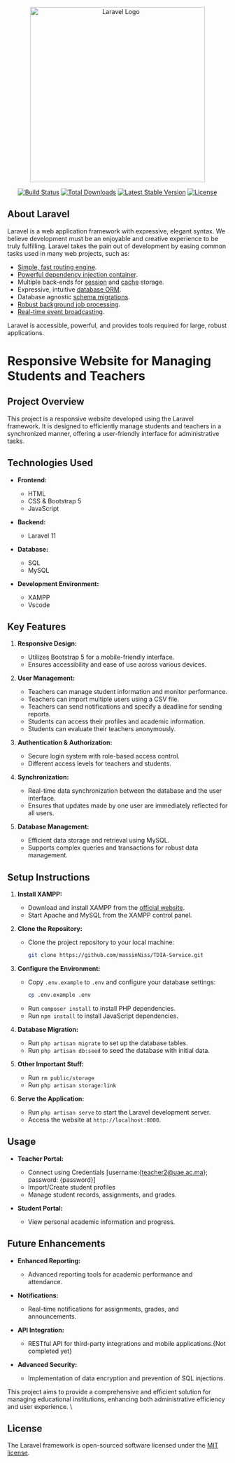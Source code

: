 <p align="center"><a href="https://laravel.com" target="_blank"><img src="https://raw.githubusercontent.com/laravel/art/master/logo-lockup/5%20SVG/2%20CMYK/1%20Full%20Color/laravel-logolockup-cmyk-red.svg" width="400" alt="Laravel Logo"></a></p>

<p align="center">
<a href="https://github.com/laravel/framework/actions"><img src="https://github.com/laravel/framework/workflows/tests/badge.svg" alt="Build Status"></a>
<a href="https://packagist.org/packages/laravel/framework"><img src="https://img.shields.io/packagist/dt/laravel/framework" alt="Total Downloads"></a>
<a href="https://packagist.org/packages/laravel/framework"><img src="https://img.shields.io/packagist/v/laravel/framework" alt="Latest Stable Version"></a>
<a href="https://packagist.org/packages/laravel/framework"><img src="https://img.shields.io/packagist/l/laravel/framework" alt="License"></a>
</p>

## About Laravel

Laravel is a web application framework with expressive, elegant syntax. We believe development must be an enjoyable and creative experience to be truly fulfilling. Laravel takes the pain out of development by easing common tasks used in many web projects, such as:

- [Simple, fast routing engine](https://laravel.com/docs/routing).
- [Powerful dependency injection container](https://laravel.com/docs/container).
- Multiple back-ends for [session](https://laravel.com/docs/session) and [cache](https://laravel.com/docs/cache) storage.
- Expressive, intuitive [database ORM](https://laravel.com/docs/eloquent).
- Database agnostic [schema migrations](https://laravel.com/docs/migrations).
- [Robust background job processing](https://laravel.com/docs/queues).
- [Real-time event broadcasting](https://laravel.com/docs/broadcasting).

Laravel is accessible, powerful, and provides tools required for large, robust applications.

# Responsive Website for Managing Students and Teachers

## Project Overview
This project is a responsive website developed using the Laravel framework. It is designed to efficiently manage students and teachers in a synchronized manner, offering a user-friendly interface for administrative tasks.

## Technologies Used
- **Frontend:**
  - HTML
  - CSS & Bootstrap 5
  - JavaScript

- **Backend:**
  - Laravel 11

- **Database:**
  - SQL
  - MySQL

- **Development Environment:**
  - XAMPP
  - Vscode

## Key Features
1. **Responsive Design:**
   - Utilizes Bootstrap 5 for a mobile-friendly interface.
   - Ensures accessibility and ease of use across various devices.

2. **User Management:**
   - Teachers can manage student information and monitor performance.
   - Teachers can import multiple users using a CSV file.
   - Teachers can send notifications and specify a deadline for sending reports.
   - Students can access their profiles and academic information.
   - Students can evaluate their teachers anonymously.

3. **Authentication & Authorization:**
   - Secure login system with role-based access control.
   - Different access levels for teachers and students.

4. **Synchronization:**
   - Real-time data synchronization between the database and the user interface.
   - Ensures that updates made by one user are immediately reflected for all users.

5. **Database Management:**
   - Efficient data storage and retrieval using MySQL.
   - Supports complex queries and transactions for robust data management.

## Setup Instructions
1. **Install XAMPP:**
   - Download and install XAMPP from the [official website](https://www.apachefriends.org/index.html).
   - Start Apache and MySQL from the XAMPP control panel.

2. **Clone the Repository:**
   - Clone the project repository to your local machine:
     ```bash
     git clone https://github.com/massinNiss/TDIA-Service.git
     ```

3. **Configure the Environment:**
   - Copy `.env.example` to `.env` and configure your database settings:
     ```bash
     cp .env.example .env
     ```
   - Run `composer install` to install PHP dependencies.
   - Run `npm install` to install JavaScript dependencies.

5. **Database Migration:**
   - Run `php artisan migrate` to set up the database tables.
   - Run `php artisan db:seed` to seed the database with initial data.

6. **Other Important Stuff:**
   - Run `rm public/storage`
   - Run `php artisan storage:link`

7. **Serve the Application:**
   - Run `php artisan serve` to start the Laravel development server.
   - Access the website at `http://localhost:8000`.

## Usage

- **Teacher Portal:**
  - Connect using Credentials  [username:{teacher2@uae.ac.ma}; password: {password}]
  - Import/Create student profiles
  - Manage student records, assignments, and grades.

- **Student Portal:**
  - View personal academic information and progress.

## Future Enhancements
- **Enhanced Reporting:**
  - Advanced reporting tools for academic performance and attendance.

- **Notifications:**
  - Real-time notifications for assignments, grades, and announcements.

- **API Integration:**
  - RESTful API for third-party integrations and mobile applications.{Not completed yet}

- **Advanced Security:**
  - Implementation of data encryption and prevention of SQL injections.

This project aims to provide a comprehensive and efficient solution for managing educational institutions, enhancing both administrative efficiency and user experience.
\
## License

The Laravel framework is open-sourced software licensed under the [MIT license](https://opensource.org/licenses/MIT).
